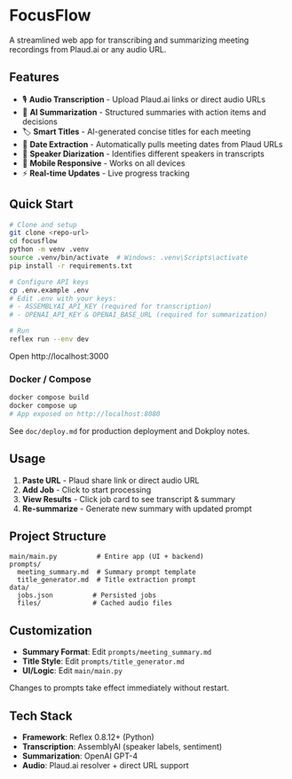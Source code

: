 # FocusFlow

A streamlined web app for transcribing and summarizing meeting recordings from Plaud.ai or any audio URL.

## Features

- 🎙️ **Audio Transcription** - Upload Plaud.ai links or direct audio URLs
- 🤖 **AI Summarization** - Structured summaries with action items and decisions
- 🏷️ **Smart Titles** - AI-generated concise titles for each meeting
- 📅 **Date Extraction** - Automatically pulls meeting dates from Plaud URLs
- 👥 **Speaker Diarization** - Identifies different speakers in transcripts
- 📱 **Mobile Responsive** - Works on all devices
- ⚡ **Real-time Updates** - Live progress tracking

## Quick Start

```bash
# Clone and setup
git clone <repo-url>
cd focusflow
python -m venv .venv
source .venv/bin/activate  # Windows: .venv\Scripts\activate
pip install -r requirements.txt

# Configure API keys
cp .env.example .env
# Edit .env with your keys:
# - ASSEMBLYAI_API_KEY (required for transcription)
# - OPENAI_API_KEY & OPENAI_BASE_URL (required for summarization)

# Run
reflex run --env dev
```

Open http://localhost:3000

### Docker / Compose

```bash
docker compose build
docker compose up
# App exposed on http://localhost:8080
```

See `doc/deploy.md` for production deployment and Dokploy notes.

## Usage

1. **Paste URL** - Plaud share link or direct audio URL
2. **Add Job** - Click to start processing
3. **View Results** - Click job card to see transcript & summary
4. **Re-summarize** - Generate new summary with updated prompt

## Project Structure

```
main/main.py          # Entire app (UI + backend)
prompts/
  meeting_summary.md  # Summary prompt template
  title_generator.md  # Title extraction prompt
data/
  jobs.json          # Persisted jobs
  files/             # Cached audio files
```

## Customization

- **Summary Format**: Edit `prompts/meeting_summary.md`
- **Title Style**: Edit `prompts/title_generator.md`
- **UI/Logic**: Edit `main/main.py`

Changes to prompts take effect immediately without restart.

## Tech Stack

- **Framework**: Reflex 0.8.12+ (Python)
- **Transcription**: AssemblyAI (speaker labels, sentiment)
- **Summarization**: OpenAI GPT-4
- **Audio**: Plaud.ai resolver + direct URL support
